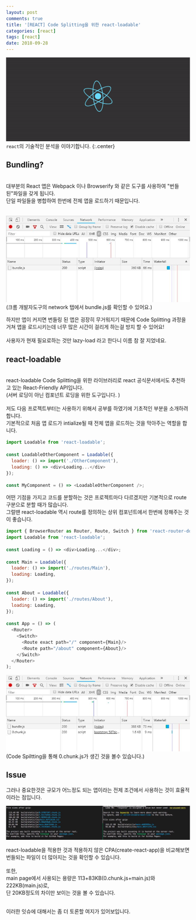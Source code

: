 ```yaml
---
layout: post
comments: true
title: '[REACT] Code Splitting을 위한 react-loadable'
categories: [react]
tags: [react]
date: 2018-09-28
---
```


![headerimg](/assets/img/subcate/react.gif)
`react`의 기술적인 분석을 이야기합니다.
{:.center}

## Bundling?

<br>
대부분의 React 앱은 Webpack 이나 Browserify 와 같은 도구를 사용하여 "번들된"파일을 갖게 됩니다. <br>
단일 파일들을 병합하여 한번에 전체 앱을 로드하기 때문입니다.<br><br>

![image](/assets/img/post/react-loadable/1.png)
(크롬 개발자도구의 network 탭에서 bundle.js를 확인할 수 있어요.)

하지만 앱이 커지면 번들링 된 앱은 굉장히 무거워지기 때문에 Code Splitting 과정을 거쳐 앱을 로드시키는데 너무 많은 시간이 걸리게 하는걸 방지 할 수 있어요!
<br><br>
사용자가 현재 필요로하는 것만 lazy-load 라고 한다니 이름 참 잘 지었네요.


## react-loadable
<br>
react-loadable Code Splitting을 위한 라이브러리로 react 공식문서에서도 추천하고 있는 React-Friendly API입니다.<br>
(서버 로딩이 아닌 컴포넌트 로딩을 위한 도구입니다. )
<br><br>
저도 다음 프로젝트부터는 사용하기 위해서 공부를 하였기에 기초적인 부분을 소개하려 합니다.
<br>
기본적으로 처음 앱 로드가 intialize될 때 전체 앱을 로드하는 것을 막아주는 역할을 합니다.
<br>

```javascript
import Loadable from 'react-loadable';

const LoadableOtherComponent = Loadable({
  loader: () => import('./OtherComponent'),
  loading: () => <div>Loading...</div>
});

const MyComponent = () => <LoadableOtherComponent />;
```

어떤 기점을 가지고 코드를 분할하는 것은 프로젝트마다 다르겠지만 기본적으로 route구분으로 분할 때가 많습니다.
<br>
그럴땐 react-loadable 역시 route를 정의하는 상위 컴포넌트에서 한번에 정해주는 것이 좋습니다.

```javascript
import { BrowserRouter as Router, Route, Switch } from 'react-router-dom';
import Loadable from 'react-loadable';

const Loading = () => <div>Loading...</div>;

const Main = Loadable({
  loader: () => import('./routes/Main'),
  loading: Loading,
});

const About = Loadable({
  loader: () => import('./routes/About'),
  loading: Loading,
});

const App = () => (
  <Router>
    <Switch>
      <Route exact path="/" component={Main}/>
      <Route path="/about" component={About}/>
    </Switch>
  </Router>
);
```
![image](/assets/img/post/react-loadable/2.png)
(Code Spiltting을 통해 0.chunk.js가 생긴 것을 볼수 있습니다.)

## Issue

그러나 중요한것은 규모가 어느정도 되는 앱이라는 전제 조건에서 사용하는 것이 효율적이라는 점입니다.

![image](/assets/img/post/react-loadable/3.png)

react-loadable을 적용한 것과 적용하지 않은 CPA(create-react-app)을 비교해보면 번들되는 파일이 더 많아지는 것을 확인할 수 있습니다.
<br>
<br>
또한,
<br>
main page에서 사용되는 용량은 113+83KB(0.chunk.js+main.js)와 222KB(main.js)로,
<br>
단 20KB정도의 차이만 보이는 것을 볼 수 있습니다. 

<br>
이러한 잇슈에 대해서는 좀 더 토론할 여지가 있어보입니다.
